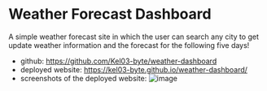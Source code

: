 # Weather Forecast Dashboard

A simple weather forecast site in which the user can search any city to get update weather information and the forecast for the following five days!

* github: https://github.com/Kel03-byte/weather-dashboard
* deployed website: https://kel03-byte.github.io/weather-dashboard/
* screenshots of the deployed website: ![image](https://user-images.githubusercontent.com/74966801/114599889-46c97e80-9cc6-11eb-8e5f-5905ba452045.png)
